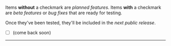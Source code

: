 Items **without** a checkmark are *planned features*.
Items **with** a checkmark are *beta features* or *bug fixes* that are ready for testing.
<!--that are available for testing by downloading the [current CI build] version.-->
Once they've been tested, they'll be included in the *next public release*.

<!--[![AppVeyor](https://img.shields.io/appveyor/ci/luminous-software/luminous-code.svg)]()
-->
- [ ] (come back soon)

---

[current CI build]: http://vsixgallery.com/author/luminous%20software%20solutions
